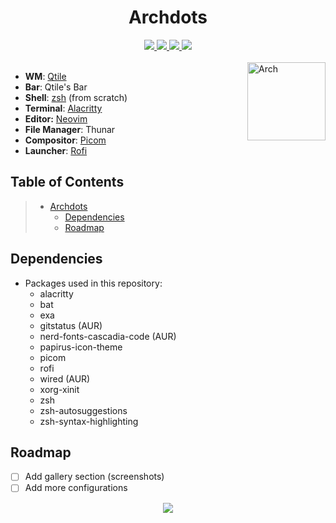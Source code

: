 <div align="center">
  <h1>Archdots</h1>
  <a href="https://archlinux.org/download">
    <img src="https://img.shields.io/badge/Arch_Linux-x86__64-informational.svg?style=for-the-badge&logo=archlinux&color=b4befe&logoColor=cdd6f4&labelColor=1e1e2e" />
  </a>
  <a href="#">
    <img src="https://img.shields.io/github/repo-size/jx11r/archdots?style=for-the-badge&logo=gitbook&color=f2cdcd&logoColor=cdd6f4&labelColor=1e1e2e" />
  </a>
  <a href="https://github.com/jx11r/archdots/stargazers">
    <img src="https://img.shields.io/github/stars/jx11r/archdots?style=for-the-badge&logo=starship&color=94e2d5&logoColor=cdd6f4&labelColor=1e1e2e" />
  </a>
  <a href="#">
    <img src="https://shields-io-visitor-counter.herokuapp.com/badge?page=jx11r.archdots&style=for-the-badge&logo=github&color=cba6f7&logoColor=cdd6f4&labelColor=1e1e2e">
  </a>
</div><br>

<a href="https://archlinux.org">
  <img align="right" height="125" alt="Arch" src="https://upload.wikimedia.org/wikipedia/commons/a/a5/Archlinux-icon-crystal-64.svg" />
</a>

+ **WM**: [Qtile](https://github.com/jx11r/qtile)
+ **Bar**: Qtile's Bar
+ **Shell**: [zsh](https://github.com/jx11r/archdots/tree/main/.zsh) (from scratch)
+ **Terminal**: [Alacritty](/.config/alacritty/alacritty.yml)
+ **Editor:** [Neovim](https://github.com/jx11r/nvim)
+ **File Manager**: Thunar
+ **Compositor**: [Picom](/.config/picom/picom.conf)
+ **Launcher**: [Rofi](https://github.com/jx11r/archdots/tree/main/.config/rofi)

## Table of Contents
> - [Archdots](#archdots)
>   - [Dependencies](#dependencies)
>   - [Roadmap](#roadmap)

## Dependencies
- Packages used in this repository:
  - alacritty
  - bat
  - exa
  - gitstatus (AUR)
  - nerd-fonts-cascadia-code (AUR)
  - papirus-icon-theme
  - picom
  - rofi
  - wired (AUR)
  - xorg-xinit
  - zsh
  - zsh-autosuggestions
  - zsh-syntax-highlighting

## Roadmap
- [ ] Add gallery section (screenshots)
- [ ] Add more configurations

<p align="center">
  <a href="https://github.com/jx11r/archdots/blob/main/LICENSE">
    <img src="https://img.shields.io/static/v1.svg?style=for-the-badge&label=License&message=GPL-3.0&colorA=1e1e2e&colorB=b4befe"/>
  </a>
</p>
